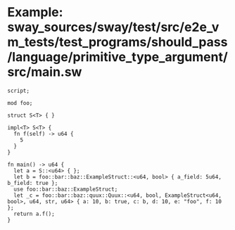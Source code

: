 # Example: sway_sources/sway/test/src/e2e_vm_tests/test_programs/should_pass/language/primitive_type_argument/src/main.sw

```sway
script; 

mod foo;

struct S<T> { }

impl<T> S<T> {
  fn f(self) -> u64 {
    5
  }
}

fn main() -> u64 {
  let a = S::<u64> { };
  let b = foo::bar::baz::ExampleStruct::<u64, bool> { a_field: 5u64, b_field: true };
  use foo::bar::baz::ExampleStruct;
  let _c = foo::bar::baz::quux::Quux::<u64, bool, ExampleStruct<u64, bool>, u64, str, u64> { a: 10, b: true, c: b, d: 10, e: "foo", f: 10 };
  return a.f();
}

```
